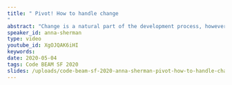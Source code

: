 ```yaml
---
title: " Pivot! How to handle change
"
abstract: "Change is a natural part of the development process, however, many of us experience pain when we need to pivot. Whether at an organization level or within a development feature, change can feel overwhelming. We will discuss how to make change less painful through functional programming. We will also uncover foundational tools to help developers deal with change and maximize their growth through the process. This talk has benefits for both seasoned and new functional developers."
speaker_id: anna-sherman
type: video
youtube_id: XgOJQAK6iHI
keywords: 
date: 2020-05-04
tags: Code BEAM SF 2020
slides: /uploads/code-beam-sf-2020-anna-sherman-pivot-how-to-handle-change.pdf
---
```



